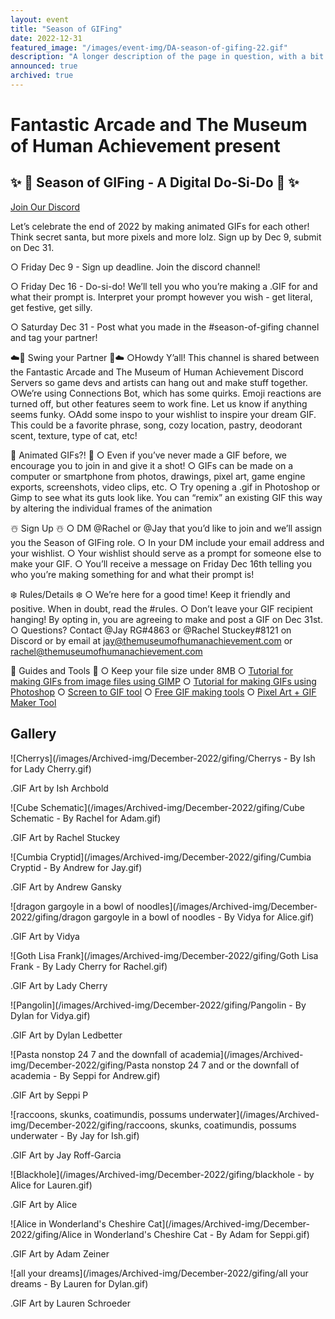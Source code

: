 ```yaml
---
layout: event
title: "Season of GIFing"
date: 2022-12-31
featured_image: "/images/event-img/DA-season-of-gifing-22.gif"
description: "A longer description of the page in question, with a bit more information than the title."
announced: true
archived: true
---
```


# Fantastic Arcade and The Museum of Human Achievement present

## ✨ 🎁 Season of GIFing - A Digital Do-Si-Do 🎁 ✨

[Join Our Discord](https://discord.gg/zUGqntHu)
  
Let’s celebrate the end of 2022 by making animated GIFs for each other! Think secret santa, but more pixels and more lolz. Sign up by Dec 9, submit on Dec 31.
  
○ Friday Dec 9 - Sign up deadline. Join the discord channel!
  
○ Friday Dec 16 - Do-si-do! We’ll tell you who you’re making a .GIF for and what their prompt is. Interpret your prompt however you wish - get literal, get festive, get silly.
  
○ Saturday Dec 31 - Post what you made in the #season-of-gifing channel and tag your partner!

☁️🌵 Swing your Partner 🌵☁️
○Howdy Y’all! This channel is shared between the Fantastic Arcade and The Museum of Human Achievement Discord Servers so game devs and artists can hang out and make stuff together.
○We’re using Connections Bot, which has some quirks. Emoji reactions are turned off, but other features seem to work fine. Let us know if anything seems funky.
○Add some inspo to your wishlist to inspire your dream GIF. This could be a favorite phrase, song, cozy location, pastry, deodorant scent, texture, type of cat, etc!
  
🎨 Animated GIFs?! 🎨
○ Even if you’ve never made a GIF before, we encourage you to join in and give it a shot!
○ GIFs can be made on a computer or smartphone from photos, drawings, pixel art, game engine exports, screenshots, video clips, etc.
○ Try opening a .gif in Photoshop or Gimp to see what its guts look like. You can “remix” an existing GIF this way by altering the individual frames of the animation
  
☃️ Sign Up ☃️
○ DM @Rachel or @Jay that you’d like to join and we’ll assign you the Season of GIFing role.
○ In your DM include your email address and your wishlist.
○ Your wishlist should serve as a prompt for someone else to make your GIF.
○ You’ll receive a message on Friday Dec 16th telling you who you’re making something for and what their prompt is!
  
❄️ Rules/Details ❄️
○ We’re here for a good time! Keep it friendly and positive. When in doubt, read the #rules.
○ Don’t leave your GIF recipient hanging! By opting in, you are agreeing to make and post a GIF on Dec 31st.
○ Questions? Contact @Jay RG#4863 or @Rachel Stuckey#8121 on Discord or by email at <jay@themuseumofhumanachievement.com> or <rachel@themuseumofhumanachievement.com>
  
🎄 Guides and Tools 🎄
○ Keep your file size under 8MB
○ [Tutorial for making GIFs from image files using GIMP](https://neondigitalarts.com/how-to-make-a-gif-using-gimp-software/)
○ [Tutorial for making GIFs using Photoshop](https://medium.com/@EightyLevel/how-to-make-and-share-gifs-of-your-ue4-or-unity-game-f42e38a9da42)
○ [Screen to GIF tool](https://www.screentogif.com/)
○ [Free GIF making tools](https://www.commonsense.org/education/articles/5-free-gif-apps-for-students-and-teachers)
○ [Pixel Art + GIF Maker Tool](https://www.pixilart.com/)

## Gallery

![Cherrys](/images/Archived-img/December-2022/gifing/Cherrys - By Ish for Lady Cherry.gif)

.GIF Art by Ish Archbold

![Cube Schematic](/images/Archived-img/December-2022/gifing/Cube Schematic - By Rachel for Adam.gif)

.GIF Art by Rachel Stuckey

![Cumbia Cryptid](/images/Archived-img/December-2022/gifing/Cumbia Cryptid - By Andrew for Jay.gif)

.GIF Art by Andrew Gansky

![dragon gargoyle in a bowl of noodles](/images/Archived-img/December-2022/gifing/dragon gargoyle in a bowl of noodles - By Vidya for Alice.gif)

.GIF Art by Vidya

![Goth Lisa Frank](/images/Archived-img/December-2022/gifing/Goth Lisa Frank - By Lady Cherry for Rachel.gif)

.GIF Art by Lady Cherry

![Pangolin](/images/Archived-img/December-2022/gifing/Pangolin - By Dylan for Vidya.gif)

.GIF Art by Dylan Ledbetter

![Pasta nonstop 24 7 and the downfall of academia](/images/Archived-img/December-2022/gifing/Pasta nonstop 24 7 and or the downfall of academia - By Seppi for Andrew.gif)

.GIF Art by Seppi P

![raccoons, skunks, coatimundis, possums underwater](/images/Archived-img/December-2022/gifing/raccoons, skunks, coatimundis, possums underwater - By Jay for Ish.gif)

.GIF Art by Jay Roff-Garcia

![Blackhole](/images/Archived-img/December-2022/gifing/blackhole - by Alice for Lauren.gif)

.GIF Art by Alice

![Alice in Wonderland's Cheshire Cat](/images/Archived-img/December-2022/gifing/Alice in Wonderland's Cheshire Cat - By Adam for Seppi.gif)

.GIF Art by Adam Zeiner

![all your dreams](/images/Archived-img/December-2022/gifing/all your dreams - By Lauren for Dylan.gif)

.GIF Art by Lauren Schroeder
